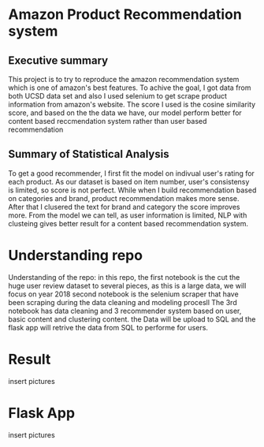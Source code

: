 
# Amazon Product Recommendation system

## Executive summary


This project is to try to reproduce the amazon recommendation system which is one of amazon's best features. 
To achive the goal, I got data from both UCSD data set and also I used selenium to get scrape product information from amazon's website.
The score I used is the cosine similarity score, and based on the the data we have, our model perform better for content based reccmendation system rather than user based recommendation


## Summary of Statistical Analysis

To get a good recommender, I first fit the model on indivual user's rating for each product. As our dataset is based on item number, user's consistensy is limited, so score is not perfect.
While when I build recommendation based on categories and brand, product recommendation makes more sense. After that I clusered the text for brand and category the score improves more. 
From the model we can tell, as user information is limited, NLP with clusteing gives better result for a content based recommendation system.


# Understanding repo

Understanding of the repo:
    in this repo, the first notebook is the cut the huge user review dataset to several pieces, as this is a large data, we will focus on year 2018
    second notebook is the selenium scraper that have been scraping during the data cleaning and modeling procesll
    The 3rd notebook has data cleaning and 3 recommender system based on user, basic content and clustering content.
    the Data will be upload to SQL and the flask app will retrive the data from SQL to performe for users.

# Result
insert pictures


# Flask App
insert pictures
